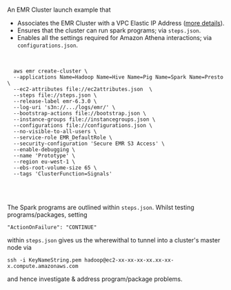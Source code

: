 <br>

An EMR Cluster launch example that

* Associates the EMR Cluster with a VPC Elastic IP Address ([more details](https://github.com/miscellane/infrastructure/tree/develop/cloud/amazon/internetprotocol)).
* Ensures that the cluster can run spark programs; via `steps.json`.
* Enables all the settings required for Amazon Athena interactions; via `configurations.json`.

<br>

```shell
  aws emr create-cluster \
  --applications Name=Hadoop Name=Hive Name=Pig Name=Spark Name=Presto \
  --ec2-attributes file://ec2attributes.json  \
  --steps file://steps.json \
  --release-label emr-6.3.0 \
  --log-uri 's3n://.../logs/emr/' \
  --bootstrap-actions file://bootstrap.json \
  --instance-groups file://instancegroups.json \
  --configurations file://configurations.json \
  --no-visible-to-all-users \
  --service-role EMR_DefaultRole \
  --security-configuration 'Secure EMR S3 Access' \
  --enable-debugging \
  --name 'Prototype' \
  --region eu-west-1 \
  --ebs-root-volume-size 65 \
  --tags 'ClusterFunction=Signals'

```

<br>
<br>

The Spark programs are outlined within `steps.json`.  Whilst testing programs/packages, setting

```shell
"ActionOnFailure": "CONTINUE"
```

within `steps.json` gives us the wherewithal to tunnel into a cluster's master node via

```shell
ssh -i KeyNameString.pem hadoop@ec2-xx-xx-xx-xx.xx-xx-x.compute.amazonaws.com
```

and hence investigate & address program/package problems.
